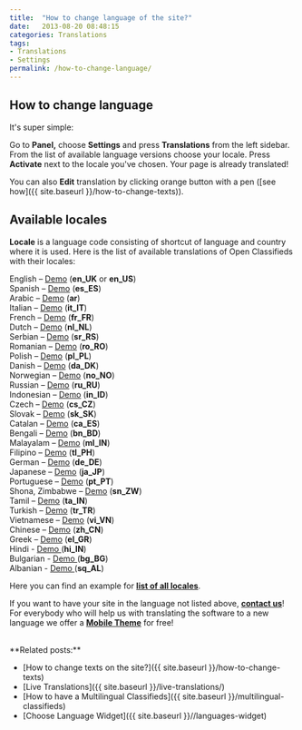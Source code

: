```yaml
---
title:  "How to change language of the site?"
date:   2013-08-20 08:48:15
categories: Translations
tags: 
- Translations
- Settings
permalink: /how-to-change-language/
---
```

## How to change language

It's super simple: 

Go to **Panel,** choose **Settings** and press **Translations** from the left sidebar. From the list of available language versions choose your locale. Press **Activate** next to the locale you've chosen. Your page is already translated!

You can also **Edit** translation by clicking orange button with a pen ([see how]({{ site.baseurl }}/how-to-change-texts)). 

## Available locales

**Locale** is a language code consisting of shortcut of language and country where it is used. Here is the list of available translations of Open Classifieds with their locales: 

English – [Demo](http://demo2.open-classifieds.com/?language=en_EN) (**en_UK** or **en_US**) <br>
Spanish – [Demo](http://demo2.open-classifieds.com/?language=es_ES) (**es_ES**) <br>
Arabic – [Demo](http://demo2.open-classifieds.com/?language=ar) (**ar**) <br>
Italian – [Demo](http://demo2.open-classifieds.com/?language=it_IT) (**it_IT**) <br>
French – [Demo](http://demo2.open-classifieds.com/?language=fr_FR) (**fr_FR**) <br>
Dutch – [Demo](http://demo2.open-classifieds.com/?language=nl_NL) (**nl_NL**) <br>
Serbian – [Demo](http://demo2.open-classifieds.com/?language=sr_RS) (**sr_RS**) <br>
Romanian – [Demo](http://demo2.open-classifieds.com/?language=ro_RO) (**ro_RO**) <br>
Polish – [Demo](http://demo2.open-classifieds.com/?language=pl_PL) (**pl_PL**) <br>
Danish – [Demo](http://demo2.open-classifieds.com/?language=da_DK) (**da_DK**) <br>
Norwegian – [Demo](http://demo2.open-classifieds.com/?language=no_NO) (**no_NO**) <br>
Russian – [Demo](http://demo2.open-classifieds.com/?language=ru_RU) (**ru_RU**) <br>
Indonesian – [Demo](http://demo2.open-classifieds.com/?language=in_ID) (**in_ID**) <br>
Czech – [Demo](http://demo2.open-classifieds.com/?language=cs_CZ) (**cs_CZ**) <br>
Slovak – [Demo](http://demo2.open-classifieds.com/?language=sk_SK) (**sk_SK**) <br>
Catalan – [Demo](http://demo2.open-classifieds.com/?language=ca_ES) (**ca_ES**) <br>
Bengali – [Demo](http://demo2.open-classifieds.com/?language=bn_BD) (**bn_BD**) <br>
Malayalam – [Demo](http://demo2.open-classifieds.com/?language=ml_IN) (**ml_IN**) <br>
Filipino – [Demo](http://demo2.open-classifieds.com/?language=tl_PH) (**tl_PH**) <br>
German – [Demo](http://demo2.open-classifieds.com/?language=de_DE) (**de_DE**) <br>
Japanese – [Demo](http://demo2.open-classifieds.com/?language=ja_JP) (**ja_JP**) <br>
Portuguese – [Demo](http://demo2.open-classifieds.com/?language=pt_PT) (**pt_PT**) <br>
Shona, Zimbabwe – [Demo](http://demo2.open-classifieds.com/?language=sn_ZW) (**sn_ZW**) <br>
Tamil – [Demo](http://demo2.open-classifieds.com/?language=ta_IN) (**ta_IN**) <br>
Turkish – [Demo](http://demo2.open-classifieds.com/?language=tr_TR) (**tr_TR**) <br>
Vietnamese – [Demo](http://demo2.open-classifieds.com/?language=vi_VN) (**vi_VN**) <br>
Chinese – [Demo](http://demo2.open-classifieds.com/?language=zh_CN) (**zh_CN**) <br>
Greek – [Demo](http://demo2.open-classifieds.com/?language=el_GR) (**el_GR**) <br>
Hindi - [Demo ](http://demo2.open-classifieds.com/?language=hi_IN)(**hi_IN**) <br>
Bulgarian - [Demo ](http://demo2.open-classifieds.com/?language=bg_BG)(**bg_BG**) <br>
Albanian - [Demo ](http://demo2.open-classifieds.com/?language=sq_AL)(**sq_AL**) <br>

Here you can find an example for **[list of all locales](http://www.roseindia.net/tutorials/I18N/locales-list.shtml)**. 

If you want to have your site in the language not listed above, **[contact us](http://yclas.com/contact/)**! For everybody who will help us with translating the software to a new language we offer a **[Mobile Theme](http://open-classifieds.com/market/mobile/)** for free!

<br>
**Related posts:**

  * [How to change texts on the site?]({{ site.baseurl }}/how-to-change-texts)
  * [Live Translations]({{ site.baseurl }}/live-translations/)
  * [How to have a Multilingual Classifieds]({{ site.baseurl }}/multilingual-classifieds)
  * [Choose Language Widget]({{ site.baseurl }}//languages-widget)
